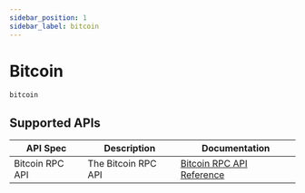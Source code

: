 ```yaml
---
sidebar_position: 1
sidebar_label: bitcoin
---
```


# Bitcoin

`bitcoin`

## Supported APIs

| API Spec | Description                                               | Documentation                  |
| -------- | --------------------------------------------------------- | ------------------------------ |
| Bitcoin RPC API | The Bitcoin RPC API | [Bitcoin RPC API Reference](https://developer.bitcoin.org/reference/rpc/) |
